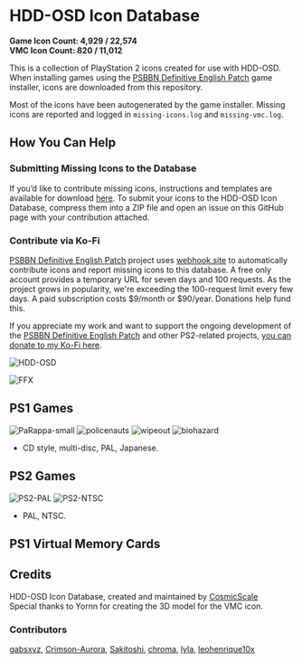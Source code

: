 # HDD-OSD Icon Database
**Game Icon Count: 4,929 / 22,574**  
**VMC Icon Count: 820 / 11,012**  

This is a collection of PlayStation 2 icons created for use with HDD-OSD. When installing games using the [PSBBN Definitive English Patch](https://github.com/CosmicScale/PSBBN-Definitive-English-Patch) game installer, icons are downloaded from this repository.

Most of the icons have been autogenerated by the game installer. Missing icons are reported and logged in `missing-icons.log` and `missing-vmc.log`.

## How You Can Help  

### Submitting Missing Icons to the Database
If you’d like to contribute missing icons, instructions and templates are available for download [here](https://github.com/CosmicScale/HDD-OSD-Icon-Database/releases/download/v1.0.0/HDD-OSD-Icon-Templates.zip). To submit your icons to the HDD-OSD Icon Database, compress them into a ZIP file and open an issue on this GitHub page with your contribution attached.

### Contribute via Ko-Fi  
[PSBBN Definitive English Patch](https://github.com/CosmicScale/PSBBN-Definitive-English-Patch) project uses [webhook.site](https://webhook.site/) to automatically contribute icons and report missing icons to this database. A free only account provides a temporary URL for seven days and 100 requests. As the project grows in popularity, we're exceeding the 100-request limit every few days. A paid subscription costs $9/month or $90/year. Donations help fund this.

If you appreciate my work and want to support the ongoing development of the [PSBBN Definitive English Patch](https://github.com/CosmicScale/PSBBN-Definitive-English-Patch) and other PS2-related projects, [you can donate to my Ko-Fi here](https://ko-fi.com/cosmicscale).

![HDD-OSD](https://github.com/user-attachments/assets/645cfab4-a80e-408c-8c57-7591cb0e5900)

![FFX](https://github.com/user-attachments/assets/9882d861-cd44-4bc0-aa38-e1ec6829a1df)

## PS1 Games  
![PaRappa-small](https://github.com/user-attachments/assets/88eb5ede-2788-4b3f-bceb-a6c179f3aeea) ![policenauts](https://github.com/user-attachments/assets/7f40eb54-8ede-40ec-be3c-ca0572cf20f5) ![wipeout](https://github.com/user-attachments/assets/5715ce7e-5d20-4f2e-a913-861819136917) ![biohazard](https://github.com/user-attachments/assets/9dc1207c-bf4f-46f1-9a44-d43ac3748baf)

- CD style, multi-disc, PAL, Japanese.

## PS2 Games 
![PS2-PAL](https://github.com/user-attachments/assets/b1a04227-47e0-42d9-851c-bb8f5822b7a2) ![PS2-NTSC](https://github.com/user-attachments/assets/e2ad205a-c660-48be-83aa-6baed2540e9e)

- PAL, NTSC.

## PS1 Virtual Memory Cards

## Credits
HDD-OSD Icon Database, created and maintained by [CosmicScale](https://github.com/CosmicScale)  
Special thanks to Yornn for creating the 3D model for the VMC icon.

### Contributors
[gabsxyz](https://github.com/gabsxyz), [Crimson-Aurora](https://github.com/Crimson-Aurora), [Sakitoshi](https://github.com/Sakitoshi), [chroma](https://github.com/dowttie), [lyla](https://github.com/endiannesta), [leohenrique10x](https://github.com/leohenrique10x)
